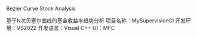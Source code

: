 Bezier Curve Stock Analysis

基于N次贝塞尔曲线的基金收益率趋势分析 项目名称：MySupervisionCl 开发环境：VS2022 开发语言：Visual C++ UI：MFC
